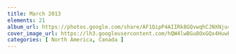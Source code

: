 ```yaml
---
title: March 2013
elements: 21
album_url: https://photos.google.com/share/AF1QipP4AIIRk8GQvwqhCJNXNju43BjXP6dmRO9RioEAaVPFRij_MLmCPFI0DH9I3y5fwg?key=UGpUUUV4WTU3RTljNTRtT0xobFRCY2xJSkU0cDF3
cover_image_url: https://lh3.googleusercontent.com/hQW4lwBGu8OxGQx4HuwEmGL5dY5nNsn6EbrQiVg-nHi_4bIJG7TWv669Kh0DH0KAEj29oPidGhEy-R7wn1YGBYNf_YYm98KF5sHSGICV_C95m8rd7xIZdXIqd4I5url-Y0NxNGMIaF4I_lm7Nz1-qB20bQtSl8anoeCC5tRKP7Z8VkhAJAoHSaJCw7YU9hCTWMIeu6EfKISe7JdVHcyjuE841gXdMXkV33YfxjeWRCVaN5oAEpp6A2rcMfdcDjGvXUYLujyHvo66nlhLEY9LMj2WMcpymb-ZFdR8Qu-nVxxSOVkQ2FoPZOr2TKt0XeK4vFrQRt-isKx6M9igPYStpv1811OpJAl-frjkKvaO4A9ZSdL9YvXjBrmhC-mR7mCV_lX-6InRjIkeCSEjnD0mF62AgqWY9Dba_97m4t-gZOeA9riUHJY02BEQwRFk73uNQPo7hIsPlwUwKSzozqObNmfrLQPpXc49Ncpo11VMtcdXsuCX_a2pVOsL5yGrr1JDzEGS6BZwGjxILMxCOZb5ZGt8pmrvYHcDzgd5ybp53uehrtjENnyGVVUnKaFtehHiPhzhdkwInzUgkRQ2ZNJQcSSL54wuNjS1sE2ddW-HaoSBQXY9czz1LpBnJJPYVGIhWPCSULkLVgxKGrg868mcT8WqiA=s195-p-k-no
categories: [ North America, Canada ]
---
```

